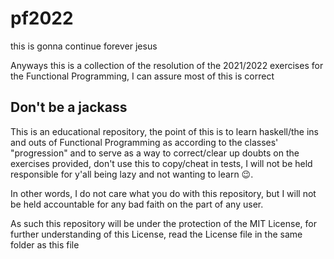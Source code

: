 # pf2022
this is gonna continue forever jesus

Anyways this is a collection of the resolution of the 2021/2022 exercises for the Functional Programming, I can assure most of this is correct

## Don't be a jackass
This is an educational repository, the point of this is to learn haskell/the ins and outs of Functional Programming as according to the classes' "progression" and to serve as a way to correct/clear up doubts on the exercises provided, don't use this to copy/cheat in tests, I will not be held responsible for y'all being lazy and not wanting to learn :wink:.

In other words, I do not care what you do with this repository, but I will not be held accountable for any bad faith on the part of any user.

As such this repository will be under the protection of the MIT License, for further understanding of this License, read the License file in the same folder as this file
